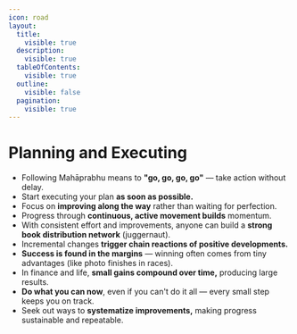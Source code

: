```yaml
---
icon: road
layout:
  title:
    visible: true
  description:
    visible: true
  tableOfContents:
    visible: true
  outline:
    visible: false
  pagination:
    visible: true
---
```


# Planning and Executing

* Following Mahāprabhu means to **"go, go, go, go"** — take action without delay.
* Start executing your plan **as soon as possible.**
* Focus on **improving along the way** rather than waiting for perfection.
* Progress through **continuous, active movement builds** momentum.
* With consistent effort and improvements, anyone can build a **strong book distribution network** (juggernaut).
* Incremental changes **trigger chain reactions of positive developments.**
* **Success is found in the margins** — winning often comes from tiny advantages (like photo finishes in races).
* In finance and life, **small gains compound over time,** producing large results.
* **Do what you can now**, even if you can't do it all — every small step keeps you on track.
* Seek out ways to **systematize improvements,** making progress sustainable and repeatable.

